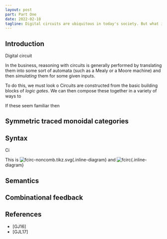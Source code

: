 ```yaml
---
layout: post
part: Part One
date: 2022-02-18
tagline: Digital circuits are ubiquitous in today's society. But what if we gave them the categorical treatment?
---
```


## Introduction

Digital circuit

In the business, reasoning with circuits is generally performed by translating them into some sort of automata (such as a Mealy or a Moore machine) and then *simulating* them for some given inputs.

To do this, we must look o
Circuits are constructed from the basic building blocks of *logic gates*.
We can then compose these together in a variety of ways to 

If these seem familiar then 


## Symmetric traced monoidal categories

## Syntax

Ci

This is ![fcirc-noncomb.tikz.svg](/tikz/fcirc-noncomb.tikz.svg){.inline-diagram} and ![fcirc](/tikz/fcirc-traced.tikz.svg){.inline-diagram}

## Semantics



## Combinational feedback


## References

* \[GJ16\] 
* \[GJL17\]